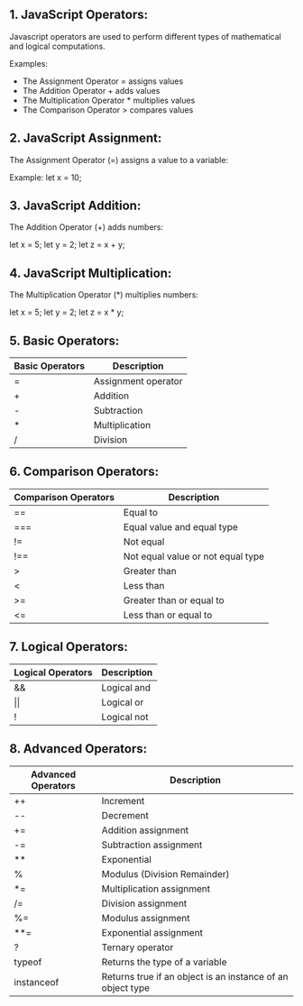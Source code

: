 ## 1. JavaScript Operators:

Javascript operators are used to perform different types of mathematical and logical computations.

Examples:

- The Assignment Operator = assigns values
- The Addition Operator + adds values
- The Multiplication Operator \* multiplies values
- The Comparison Operator > compares values

## 2. JavaScript Assignment:

The Assignment Operator (=) assigns a value to a variable:

Example:
let x = 10;

## 3. JavaScript Addition:

The Addition Operator (+) adds numbers:

let x = 5;
let y = 2;
let z = x + y;

## 4. JavaScript Multiplication:

The Multiplication Operator (\*) multiplies numbers:

let x = 5;
let y = 2;
let z = x \* y;

## 5. Basic Operators:

| Basic Operators | Description         |
| --------------- | ------------------- |
| =               | Assignment operator |
| +               | Addition            |
| -               | Subtraction         |
| \*              | Multiplication      |
| /               | Division            |

## 6. Comparison Operators:

| Comparison Operators | Description                       |
| -------------------- | --------------------------------- |
| ==                   | Equal to                          |
| ===                  | Equal value and equal type        |
| !=                   | Not equal                         |
| !==                  | Not equal value or not equal type |
| >                    | Greater than                      |
| <                    | Less than                         |
| >=                   | Greater than or equal to          |
| <=                   | Less than or equal to             |

## 7. Logical Operators:

| Logical Operators | Description |
| ----------------- | ----------- |
| &&                | Logical and |
| \|\|              | Logical or  |
| !                 | Logical not |

## 8. Advanced Operators:

| Advanced Operators | Description                                                |
| ------------------ | ---------------------------------------------------------- |
| ++                 | Increment                                                  |
| --                 | Decrement                                                  |
| +=                 | Addition assignment                                        |
| -=                 | Subtraction assignment                                     |
| \*\*               | Exponential                                                |
| %                  | Modulus (Division Remainder)                               |
| \*=                | Multiplication assignment                                  |
| /=                 | Division assignment                                        |
| %=                 | Modulus assignment                                         |
| \*\*=              | Exponential assignment                                     |
| ?                  | Ternary operator                                           |
| typeof             | Returns the type of a variable                             |
| instanceof         | Returns true if an object is an instance of an object type |
